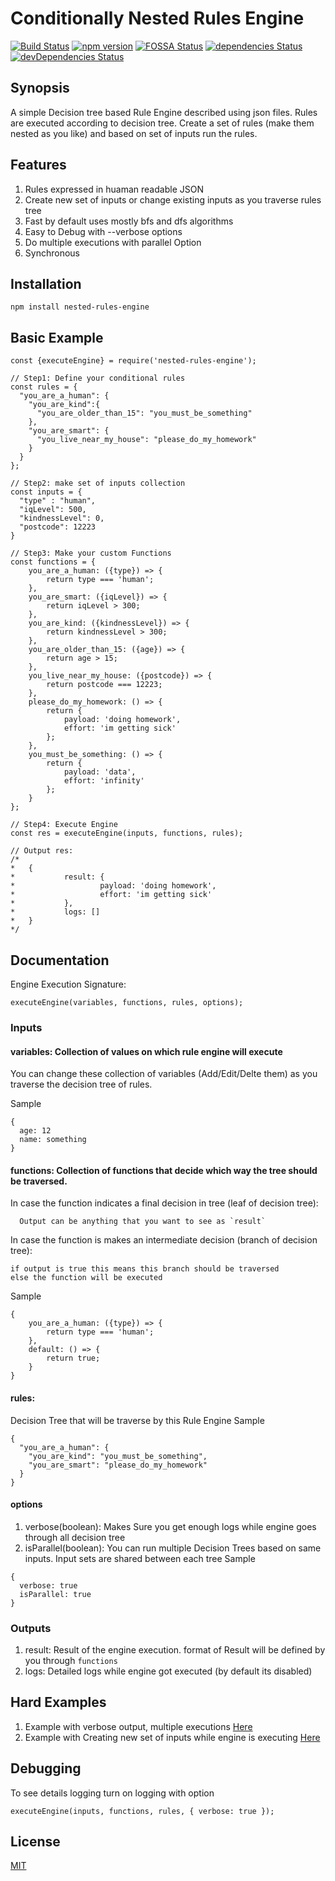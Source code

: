 # Conditionally Nested Rules Engine

[![Build Status](https://travis-ci.org/ayonious/nested-rules-engine.svg?branch=master)](https://travis-ci.org/ayonious/nested-rules-engine)
[![npm version](https://badge.fury.io/js/nested-rules-engine.svg)](https://badge.fury.io/js/nested-rules-engine)
[![FOSSA Status](https://app.fossa.io/api/projects/git%2Bgithub.com%2Fayonious%2Fnested-rules-engine.svg?type=shield)](https://app.fossa.io/projects/git%2Bgithub.com%2Fayonious%2Fnested-rules-engine?ref=badge_shield)
[![dependencies Status](https://david-dm.org/ayonious/nested-rules-engine/status.svg)](https://david-dm.org/ayonious/nested-rules-engine)
[![devDependencies Status](https://david-dm.org/ayonious/nested-rules-engine/dev-status.svg)](https://david-dm.org/ayonious/nested-rules-engine?type=dev)

## Synopsis
A simple Decision tree based Rule Engine described using json files. Rules are executed according to decision tree. Create a set of rules (make them nested as you like) and based on set of inputs run the rules.

## Features
1. Rules expressed in huaman readable JSON
2. Create new set of inputs or change existing inputs as you traverse rules tree
3. Fast by default uses mostly bfs and dfs algorithms
4. Easy to Debug with --verbose options
5. Do multiple executions with parallel Option
6. Synchronous


## Installation
```
npm install nested-rules-engine
```

## Basic Example
```
const {executeEngine} = require('nested-rules-engine');

// Step1: Define your conditional rules
const rules = {
  "you_are_a_human": {
    "you_are_kind":{
      "you_are_older_than_15": "you_must_be_something"
    },
    "you_are_smart": {
      "you_live_near_my_house": "please_do_my_homework"
    }
  }
};

// Step2: make set of inputs collection
const inputs = {
  "type" : "human",
  "iqLevel": 500,
  "kindnessLevel": 0,
  "postcode": 12223
}

// Step3: Make your custom Functions
const functions = {
	you_are_a_human: ({type}) => {
		return type === 'human';
	},
	you_are_smart: ({iqLevel}) => {
		return iqLevel > 300;
	},
	you_are_kind: ({kindnessLevel}) => {
		return kindnessLevel > 300;
	},
	you_are_older_than_15: ({age}) => {
		return age > 15;
	},
	you_live_near_my_house: ({postcode}) => {
		return postcode === 12223;
	},
	please_do_my_homework: () => {
		return {
			payload: 'doing homework',
			effort: 'im getting sick'
		};
	},
	you_must_be_something: () => {
		return {
			payload: 'data',
			effort: 'infinity'
		};
	}
};

// Step4: Execute Engine
const res = executeEngine(inputs, functions, rules);

// Output res:
/*
*	{
*			result: {
*					payload: 'doing homework',
*					effort: 'im getting sick'
*			},
*			logs: []
*	}
*/
```


## Documentation
Engine Execution Signature: 
```
executeEngine(variables, functions, rules, options);
```

### Inputs 

#### variables: Collection of values on which rule engine will execute
You can change these collection of variables (Add/Edit/Delte them) as you traverse the decision tree of rules.

Sample 
```
{
  age: 12
  name: something
}
```

#### functions: Collection of functions that decide which way the tree should be traversed. 

In case the function indicates a final decision in tree (leaf of decision tree): 
```
  Output can be anything that you want to see as `result`
```

In case the function is makes an intermediate decision (branch of decision tree): 
```
if output is true this means this branch should be traversed
else the function will be executed
```

Sample
```
{
	you_are_a_human: ({type}) => {
		return type === 'human';
	},
	default: () => {
		return true;
	}
}
```

#### rules: 
Decision Tree that will be traverse by this Rule Engine
Sample
```
{
  "you_are_a_human": {
    "you_are_kind": "you_must_be_something",
    "you_are_smart": "please_do_my_homework"
  }
}
```

#### options
1. verbose(boolean): Makes Sure you get enough logs while engine goes through all decision tree
2. isParallel(boolean): You can run multiple Decision Trees based on same inputs. Input sets are shared between each tree
Sample
```
{
  verbose: true
  isParallel: true
}
```


### Outputs
1. result: Result of the engine execution. format of Result will be defined by you through `functions`
2. logs: Detailed logs while engine got executed (by default its disabled)

## Hard Examples
1. Example with verbose output, multiple executions [Here](https://github.com/ayonious/nested-rules-engine/blob/master/test/advanced-example-test1)
2. Example with Creating new set of inputs while engine is executing [Here](https://github.com/ayonious/nested-rules-engine/blob/master/test/advanced-example-test1)

## Debugging
To see details logging turn on logging with option
```
executeEngine(inputs, functions, rules, { verbose: true });
```

## License
[MIT](https://github.com/ayonious/nested-rules-engine/blob/master/LICENSE)